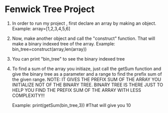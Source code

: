 # Fenwick Tree Project

1. In order to run my project , first declare an array by making an object.
   Example: array=[1,2,3,4,5,6]
   
2. Now, make another object and call the "construct" function. That will make a binary indexed tree of the array.
   Example: bin_tree=construct(array,len(array))
   
3. You can print "bin_tree" to see the binary indexed tree

4. To find a sum of the array you initiaze, just call the getSum function and give the binary tree as a parameter and a range to find the    prefix sum of the given range.
   NOTE: IT GIVES THE PREFIX SUM OF THE ARRAY YOU INITIALIZE NOT OF THE BINARY TREE. BINARY TREE IS THERE JUST TO HELP YOU FIND THE PREFIX          SUM OF THE ARRAY WITH LESS COMPLEXITY!!!

   Example: print(getSum(bin_tree,3)) #That will give you 10
   
